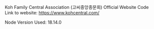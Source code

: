 Koh Family Central Association (고씨중앙종문회) Official Website Code<br/>
Link to website: https://www.kohcentral.com/

Node Version Used: 18.14.0
